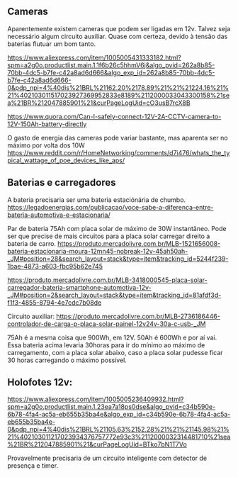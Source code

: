 ## Cameras
Aparentemente existem cameras que podem ser ligadas em 12v. Talvez seja necessário algum circuito auxiliar. Quase com certeza, devido à tensão das baterias flutuar um bom tanto.

https://www.aliexpress.com/item/1005005431333182.html?spm=a2g0o.productlist.main.1.1f6b26c5hhmV6j&algo_pvid=262a8b85-70bb-4dc5-b7fe-c42a8ad6d666&algo_exp_id=262a8b85-70bb-4dc5-b7fe-c42a8ad6d666-0&pdp_npi=4%40dis%21BRL%21162.20%2178.89%21%21%21224.16%21%21%402103011517023927369952833e8189%2112000033043300158%21sea%21BR%212047885901%21&curPageLogUid=cO3usB7rcX8B

https://www.quora.com/Can-I-safely-connect-12V-2A-CCTV-camera-to-12V-150Ah-battery-directly

O gasto de energia das cameras pode variar bastante, mas aparenta ser no máximo por volta dos 10W
https://www.reddit.com/r/HomeNetworking/comments/d7i476/whats_the_typical_wattage_of_poe_devices_like_aps/


## Baterias e carregadores

A bateria precisaria ser uma bateria estaciónária de chumbo.
https://legadoenergias.com/publicacao/voce-sabe-a-diferenca-entre-bateria-automotiva-e-estacionaria/


Par de bateria 75Ah com placa solar de máximo de 30W instantâneo. Pode ser que precise de mais circuitos para a placa solar carregar direito a bateria de carro.
https://produto.mercadolivre.com.br/MLB-1521656008-bateria-estacionaria-moura-12mn45-nobreak-12v-45ah50ah-_JM#position=28&search_layout=stack&type=item&tracking_id=5244f239-1bae-4873-a603-fbc95b62e745

https://produto.mercadolivre.com.br/MLB-3418000545-placa-solar-carregador-bateria-smartphone-automotiva-12v-_JM#position=2&search_layout=stack&type=item&tracking_id=81afdf3d-f1f3-4855-8794-4e7cdc7b08de

Circuito auxiliar: 
https://produto.mercadolivre.com.br/MLB-2736186446-controlador-de-carga-p-placa-solar-painel-12v24v-30a-c-usb-_JM

75Ah é a mesma coisa que 900Wh, em 12V. 50Ah é 600Wh e por aí vai. Essa bateria acima levaria 30horas para ir do mínimo ao máximo de carregamento, com a placa solar abaixo, caso a placa solar pudesse ficar 30 horas carregando o máximo possível.

## Holofotes 12v:
https://www.aliexpress.com/item/1005005236409932.html?spm=a2g0o.productlist.main.1.23ea7a18ps0dse&algo_pvid=c34b590e-6b78-4fa4-ac5a-eb655b35ba4e&algo_exp_id=c34b590e-6b78-4fa4-ac5a-eb655b35ba4e-0&pdp_npi=4%40dis%21BRL%21105.63%2152.28%21%21%21145.98%21%21%402103011217023934376757772e93c3%2112000032314481710%21sea%21BR%212047885901%21&curPageLogUid=BTko7bN1T7Vo

Provavelmente precisaria de um circuito inteligente com detector de presença e timer.

